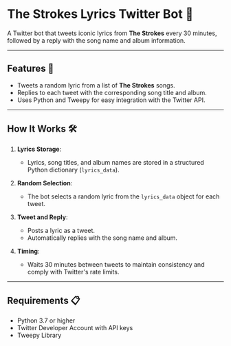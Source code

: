 # The Strokes Lyrics Twitter Bot 🎸

A Twitter bot that tweets iconic lyrics from **The Strokes** every 30 minutes, followed by a reply with the song name and album information.

---

## Features 🚀

- Tweets a random lyric from a list of **The Strokes** songs.
- Replies to each tweet with the corresponding song title and album.
- Uses Python and Tweepy for easy integration with the Twitter API.

---

## How It Works 🛠️

1. **Lyrics Storage**:
   - Lyrics, song titles, and album names are stored in a structured Python dictionary (`lyrics_data`).

2. **Random Selection**:
   - The bot selects a random lyric from the `lyrics_data` object for each tweet.

3. **Tweet and Reply**:
   - Posts a lyric as a tweet.
   - Automatically replies with the song name and album.

4. **Timing**:
   - Waits 30 minutes between tweets to maintain consistency and comply with Twitter's rate limits.

---

## Requirements 📋

- Python 3.7 or higher
- Twitter Developer Account with API keys
- Tweepy Library
